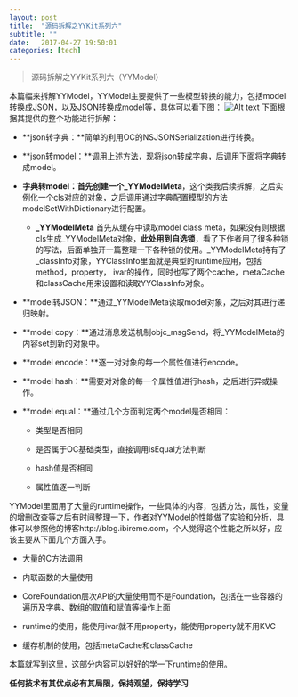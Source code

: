 ```yaml
---
layout: post
title:  "源码拆解之YYKit系列六"
subtitle: ""
date:   2017-04-27 19:50:01
categories: [tech]
---
```


> 源码拆解之YYKit系列六（YYModel）

本篇幅来拆解YYModel，YYModel主要提供了一些模型转换的能力，包括model转换成JSON，以及JSON转换成model等，具体可以看下图：
![Alt text](http://7xsw5d.com1.z0.glb.clouddn.com/a.png)
下面根据其提供的整个功能进行拆解：

- **json转字典：**简单的利用OC的NSJSONSerialization进行转换。

- **json转model：**调用上述方法，现将json转成字典，后调用下面将字典转成model。

- **字典转model：**首先创建一个**_YYModelMeta**，这个类我后续拆解，之后实例化一个cls对应的对象，之后调用通过字典配置模型的方法modelSetWithDictionary进行配置。

	- **_YYModelMeta** 首先从缓存中读取model class meta，如果没有则根据cls生成_YYModelMeta对象，**此处用到自选锁**，看了下作者用了很多种锁的写法，后面单独开一篇整理一下各种锁的使用。_YYModelMeta持有了_classInfo对象，YYClassInfo里面就是典型的runtime应用，包括method，property， ivar的操作，同时也写了两个cache，metaCache和classCache用来设置和读取YYClassInfo对象。

- **model转JSON：**通过_YYModelMeta读取model对象，之后对其进行递归映射。

- **model copy：**通过消息发送机制objc_msgSend，将_YYModelMeta的内容set到新的对象中。

- **model encode：**逐一对对象的每一个属性值进行encode。

- **model hash：**需要对对象的每一个属性值进行hash，之后进行异或操作。

- **model equal：**通过几个方面判定两个model是否相同：

	- 类型是否相同
	
	- 是否属于OC基础类型，直接调用isEqual方法判断
	
	- hash值是否相同
	
	- 属性值逐一判断

YYModel里面用了大量的runtime操作，一些具体的内容，包括方法，属性，变量的增删改查等之后有时间整理一下，作者对YYModel的性能做了实验和分析，具体可以参照他的博客http://blog.ibireme.com，个人觉得这个性能之所以好，应该主要从下面几个方面入手。

-	大量的C方法调用

-	内联函数的大量使用

-	CoreFoundation层次API的大量使用而不是Foundation，包括在一些容器的遍历及字典、数组的取值和赋值等操作上面

-	runtime的使用，能使用ivar就不用property，能使用property就不用KVC

-	缓存机制的使用，包括metaCache和classCache

本篇就写到这里，这部分内容可以好好的学一下runtime的使用。

**任何技术有其优点必有其局限，保持观望，保持学习**

